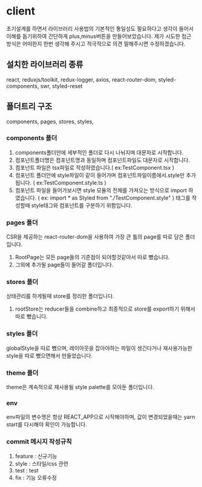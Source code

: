 # client

초기설계를 하면서 라이브러리 사용법의 기본적인 통일성도 필요하다고 생각이 들어서 이해를 돕기위하여 간단하게 plus,minus버튼을 만들어보았습니다. 제가 시도한 접근 방식은 어떠한지 한번 생각해 주시고 적극적으로 의견 말해주시면 수정하겠습니다.

## 설치한 라이브러리 종류

react,
reduxjs/toolkit,
redux-logger,
axios,
react-router-dom,
styled-components,
swr,
styled-reset

## 폴더트리 구조

components,
pages,
stores,
styles,

### components 폴더

1. components폴더안에 세부적인 폴더로 다시 나눠지며 대문자로 시작합니다.
2. 컴포넌트폴더명은 컴포넌트명과 동일하며 컴포넌트파일도 대문자로 시작합니다.
3. 컴포넌트 파일은 tsx파일로 작성하였습니다.( ex:TestComponent.tsx )
4. 컴포넌트 폴더안에 style파일이 같이 들어가며 컴포넌트파일이름에서.style만 추가됩니다.
   ( ex:TestComponent.style.ts )
5. 컴포넌트 파일을 들어가보시면 style 모듈의 전체를 가져오는 방식으로 import 하였습니다.
   ( ex: import \* as Styled from "./TestComponent.style" )
   태그를 작성할때 style태그와 컴포넌트를 구분하기 위함입니다.

### pages 폴더

CSR을 제공하는 react-router-dom을 사용하여 가장 큰 틀의 page를 따로 담은 폴더입니다.

1. RootPage는 모든 page들의 기준점이 되야할것같아서 따로 뺐습니다.
2. 그외에 추가될 page들이 들어갈 폴더입니다.

### stores 폴더

상태관리를 하게될때 store를 정리한 폴더입니다.

1. rootStore는 reducer들을 combine하고 최종적으로 store를 export하기 위해서 따로 뺐습니다.

### styles 폴더

globalStyle을 따로 뺐으며, 레이아웃을 잡아야하는 파일이 생긴다거나 재사용가능한 style을 따로 뺐으면해서 만들었습니다.

### theme 폴더

theme은 계속적으로 재사용될 style palette를 모아둔 폴더입니다.

### env

env파일의 변수명은 항상 REACT_APP으로 시작해야하며, 값이 변경되었을때는 yarn start를 다시해야 확인이 가능합니다.

### commit 메시지 작성규칙

1. feature : 신규기능
2. style : 스타일/css 관련
3. test : test
4. fix : 기능 오류수정
